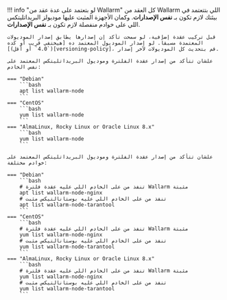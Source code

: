 !!! info "لو بتعتمد على عدة عقد من Wallarm"
    كل العقد من Wallarm اللي بتتعتمد في بيئتك لازم تكون بـ **نفس الإصدارات**. وكمان الأجهزة المثبت عليها موديولز البريداتليتكس اللي على خوادم منفصلة لازم تكون بـ **نفس الإصدارات**.

    قبل تركيب عقدة إضافية، لو سمحت تأكد إن إصدارها يطابق إصدار الموديولات المعتمدة مسبقاً. لو إصدار الموديول المعتمد ده [هيختفي قريب أو كده (`4.0` أو أقل)][versioning-policy]، قم بتحديث كل الموديولات لآخر إصدار.

    علشان تتأكد من إصدار عقدة الفلترة وموديول البريداتليتكس المعتمد على نفس الخادم:

    === "Debian"
        ```bash
        apt list wallarm-node
        ```
    === "CentOS"
        ```bash
        yum list wallarm-node
        ```
    === "AlmaLinux, Rocky Linux or Oracle Linux 8.x"
        ```bash
        yum list wallarm-node
        ```

    علشان تتأكد من إصدار عقدة الفلترة وموديول البريداتليتكس المعتمد على خوادم مختلفة:

    === "Debian"
        ```bash
        # تنفذ من على الخادم اللي عليه عقدة فلترة Wallarm مثبتة
        apt list wallarm-node-nginx
        # تنفذ من على الخادم اللي عليه بوستانالتيكس مثبت
        apt list wallarm-node-tarantool
        ```
    === "CentOS"
        ```bash
        # تنفذ من على الخادم اللي عليه عقدة فلترة Wallarm مثبتة
        yum list wallarm-node-nginx
        # تنفذ من على الخادم اللي عليه بوستانالتيكس مثبت
        yum list wallarm-node-tarantool
        ```
    === "AlmaLinux, Rocky Linux or Oracle Linux 8.x"
        ```bash
        # تنفذ من على الخادم اللي عليه عقدة فلترة Wallarm مثبتة
        yum list wallarm-node-nginx
        # تنفذ من على الخادم اللي عليه بوستانالتيكس مثبت
        yum list wallarm-node-tarantool
        ```